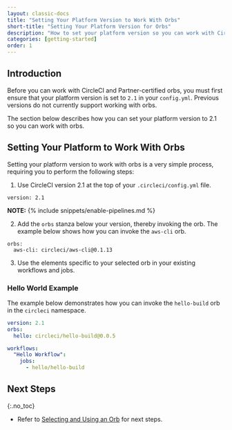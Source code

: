 ```yaml
---
layout: classic-docs
title: "Setting Your Platform Version to Work With Orbs"
short-title: "Setting Your Platform Version for Orbs"
description: "How to set your platform version so you can work with CircleCI and Partner orbs"
categories: [getting-started]
order: 1
---
```


## Introduction

Before you can work with CircleCI and Partner-certified orbs, you must first ensure that your platform version is set to `2.1` in your `config.yml`. Previous versions do not currently support working with orbs.

The section below describes how you can set your platform version to 2.1 so you can work with orbs.

## Setting Your Platform to Work With Orbs

Setting your platform version to work with orbs is a very simple process, requiring you to perform the following steps:

1) Use CircleCI version 2.1 at the top of your `.circleci/config.yml` file.

`version: 2.1`

**NOTE:** {% include snippets/enable-pipelines.md %}

2) Add the `orbs` stanza below your version, thereby invoking the orb. The example below shows how you can invoke the `aws-cli` orb.

```
orbs:
  aws-cli: circleci/aws-cli@0.1.13
```

3) Use the elements specific to your selected orb in your existing workflows and jobs.

### Hello World Example

The example below demonstrates how you can invoke the `hello-build` orb in the `circleci` namespace.

```yaml
version: 2.1
orbs:
  hello: circleci/hello-build@0.0.5

workflows:
  "Hello Workflow":
    jobs:
      - hello/hello-build
```

## Next Steps

{:.no_toc}

- Refer to [Selecting and Using an Orb]({{site.baseurl}}/2.0/orbs-user-select-orb/) for next steps.
